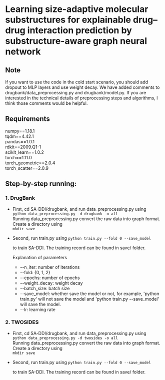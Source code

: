 # Learning size-adaptive molecular substructures for explainable drug–drug interaction prediction by substructure-aware graph neural network
## Note
If you want to use the code in the cold start scenario, you should add dropout to MLP layers and use weight decay. We have added comments to drugbank/data_preprocessing.py and drugbank/model.py. If you are interested in the technical details of preprocessing steps and algorithms, I think those comments would be helpful. 

## Requirements  

numpy==1.18.1 \
tqdm==4.42.1 \
pandas==1.0.1 \
rdkit==2009.Q1-1 \
scikit_learn==1.0.2 \
torch==1.11.0 \
torch_geometric==2.0.4 \
torch_scatter==2.0.9

## Step-by-step running:  
### 1. DrugBank
- First, cd SA-DDI/drugbank, and run data_preprocessing.py using  
  `python data_preprocessing.py -d drugbank -o all`  
  Running data_preprocessing.py convert the raw data into graph format. \
   Create a directory using \
  `mkdir save`  
- Second, run train.py using 
  `python train.py --fold 0 --save_model` 

  to train SA-DDI. The training record can be found in save/ folder.

  Explanation of parameters

  - --n_iter: number of iterations
  - --fold: {0, 1, 2}
  - --epochs: number of epochs
  - --weight_decay: weight decay
  - --batch_size: batch size
  - --save_model: whether save the model or not, for example, 'python train.py' will not save the model and 'python train.py --save_model' will save the model.
  - --lr: learning rate
### 2. TWOSIDES
- First, cd SA-DDI/drugbank, and run data_preprocessing.py using  
  `python data_preprocessing.py -d twosides -o all`   
  Running data_preprocessing.py convert the raw data into graph format.
  Create a directory using \
  `mkdir save`
- Second, run train.py using 
  `python train.py --fold 0 --save_model` 

  to train SA-DDI. The training record can be found in save/ folder.
